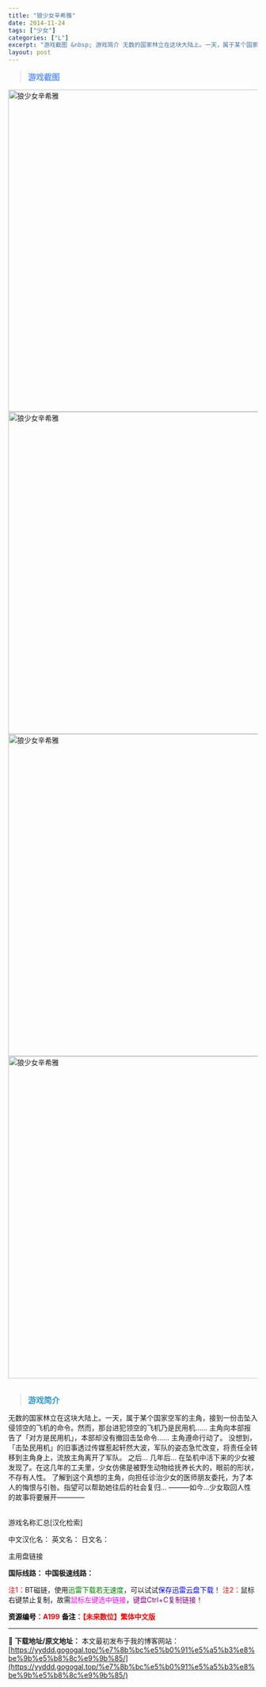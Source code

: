 ```yaml
---
title: "狼少女辛希雅"
date: 2014-11-24
tags: ["少女"]
categories: ["L"]
excerpt: "游戏截图 &nbsp; 游戏简介 无数的国家林立在这块大陆上。一天，属于某个国家空军的主角，接到一份击坠入侵领空的飞机的命令。然而，那台进犯领空的飞机乃是民用机…… 主角向本部报告了「对方是民用机」，本部却没有撤回击坠命令…… 主角遵命行动了。 没想到，「击坠民用机」的旧事透过传媒惹起轩然大波，军队&hellip;"
layout: post
---
```


<div>
<blockquote><b><span style="font-size: 12pt; color: #6699ff;">游戏截图</span></b></blockquote>
<div><img title="点击放大" src="https://yyddd.gogogal.top/wp-content/uploads/2025/04/20250430_6811e697ba94d.webp" alt="狼少女辛希雅" width="650" /></div>
<div><img title="点击放大" src="https://yyddd.gogogal.top/wp-content/uploads/2025/04/20250430_6811e699b1b60.webp" alt="狼少女辛希雅" width="650" /></div>
<div><img title="点击放大" src="https://yyddd.gogogal.top/wp-content/uploads/2025/04/20250430_6811e69b87764.webp" alt="狼少女辛希雅" width="650" /></div>
<div><img title="点击放大" src="https://yyddd.gogogal.top/wp-content/uploads/2025/04/20250430_6811e69d8ed93.webp" alt="狼少女辛希雅" width="650" /></div>
&nbsp;
<blockquote><b><span style="font-size: 12pt; color: #3399cc;">游戏简介</span></b></blockquote>
<div>无数的国家林立在这块大陆上。一天，属于某个国家空军的主角，接到一份击坠入侵领空的飞机的命令。然而，那台进犯领空的飞机乃是民用机……
主角向本部报告了「对方是民用机」，本部却没有撤回击坠命令……
主角遵命行动了。
没想到，「击坠民用机」的旧事透过传媒惹起轩然大波，军队的姿态急忙改变，将责任全转移到主角身上，流放主角离开了军队。
之后…
几年后…
在坠机中活下来的少女被发现了。在这几年的工夫里，少女仿佛是被野生动物给抚养长大的，眼前的形状，不存有人性。
了解到这个真想的主角，向担任诊治少女的医师朋友委托，为了本人的悔恨与引咎。指望可以帮助她往后的社会复归…
―――如今…少女取回人性的故事将要展开――――</div>
&nbsp;

游戏名称汇总[汉化检索]

中文汉化名：
英文名：
日文名：
</div>
<div class="panel panel-primary">
<div class="panel-heading">主用盘链接</div>
<div class="panel-body">

<b>国际线路：</b>
<b>中国极速线路：</b>


<span style="color: #ff0000;">注1：</span>BT磁链，使用<span style="color: #008000;">迅雷下载若无速度</span>，可以试试<span style="color: #0000ff;">保存迅雷云盘下载！</span>
<span style="color: #ff0000;">注2：</span>鼠标右键禁止复制，故需<span style="color: #ff00ff;">鼠标左键选中链接</span>，<span style="color: #800080;">键盘Ctrl+C复制链接！</span>

</div>
<div class="panel-footer"><span style="color: #ff0000;"><b><span style="color: #000000;">资源编号</span>：A199</b></span>
<span style="color: #ff0000;"><b><span style="color: #000000;">备注</span>：【未来数位】繁体中文版</b></span></div>
</div>

---
📖 **下载地址/原文地址：** 本文最初发布于我的博客网站：[https://yyddd.gogogal.top/%e7%8b%bc%e5%b0%91%e5%a5%b3%e8%be%9b%e5%b8%8c%e9%9b%85/](https://yyddd.gogogal.top/%e7%8b%bc%e5%b0%91%e5%a5%b3%e8%be%9b%e5%b8%8c%e9%9b%85/)
